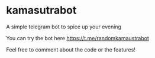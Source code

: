 # kamasutrabot

A simple telegram bot to spice up your evening

You can try the bot here https://t.me/randomkamaustrabot

Feel free to comment about the code or the features!